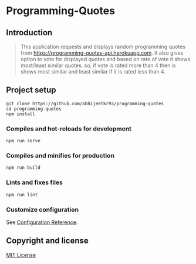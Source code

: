 # Programming-Quotes

## Introduction
> This application requests and displays random programming quotes from https://programming-quotes-api.herokuapp.com. 
> It also gives option to vote for displayed quotes and based on rate of vote it shows most/least similar quotes. so, if vote is rated more than 4 then is shows most similar and least similar if it is rated less than 4.

## Project setup
```
git clone https://github.com/abhijeetkr93/programming-quotes
cd programming-quotes
npm install
```

### Compiles and hot-reloads for development
```
npm run serve
```

### Compiles and minifies for production
```
npm run build
```

### Lints and fixes files
```
npm run lint
```

### Customize configuration
See [Configuration Reference](https://cli.vuejs.org/config/).

## Copyright and license
[MIT License](https://choosealicense.com/licenses/mit/)
